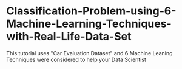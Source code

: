 # Classification-Problem-using-6-Machine-Learning-Techniques-with-Real-Life-Data-Set
This tutorial uses "Car Evaluation Dataset" and 6 Machine Leaning Techniques were considered to help your Data Scientist
